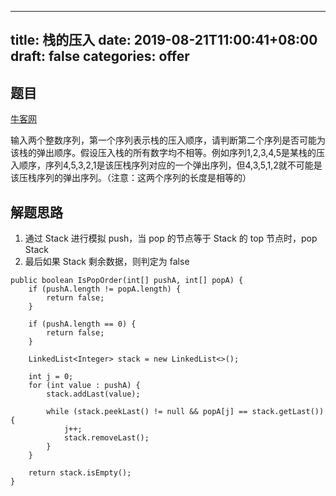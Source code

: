 
---
title: 栈的压入
date: 2019-08-21T11:00:41+08:00
draft: false
categories: offer
---


## 题目

[牛客网](https://www.nowcoder.com/practice/d77d11405cc7470d82554cb392585106?tpId=13&tqId=11174&rp=1&ru=%2Fta%2Fcoding-interviews&qru=%2Fta%2Fcoding-interviews%2Fquestion-ranking&tPage=1)

输入两个整数序列，第一个序列表示栈的压入顺序，请判断第二个序列是否可能为该栈的弹出顺序。假设压入栈的所有数字均不相等。例如序列1,2,3,4,5是某栈的压入顺序，序列4,5,3,2,1是该压栈序列对应的一个弹出序列，但4,3,5,1,2就不可能是该压栈序列的弹出序列。（注意：这两个序列的长度是相等的）

## 解题思路

  1. 通过 Stack 进行模拟 push，当 pop 的节点等于 Stack 的 top 节点时，pop Stack
  2. 最后如果 Stack 剩余数据，则判定为 false

```
public boolean IsPopOrder(int[] pushA, int[] popA) {
    if (pushA.length != popA.length) {
        return false;
    }

    if (pushA.length == 0) {
        return false;
    }

    LinkedList<Integer> stack = new LinkedList<>();

    int j = 0;
    for (int value : pushA) {
        stack.addLast(value);

        while (stack.peekLast() != null && popA[j] == stack.getLast()) {
            j++;
            stack.removeLast();
        }
    }

    return stack.isEmpty();
}
```
